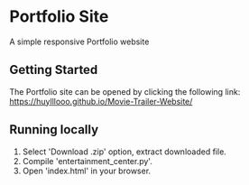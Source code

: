 Portfolio Site
===============================

A simple responsive Portfolio website

## Getting Started

The Portfolio site can be opened by clicking the following link: https://huylllooo.github.io/Movie-Trailer-Website/

## Running locally

1. Select 'Download .zip' option, extract downloaded file.
2. Compile 'entertainment_center.py'.
3. Open 'index.html' in your browser.
